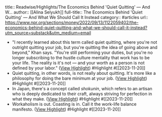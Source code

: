 title:: Readwise/Highlights/The Economics Behind 'Quiet Quitting' — And W...
author:: [[Alina Selyukh]]
full-title:: The Economics Behind 'Quiet Quitting' — And What We Should Call It Instead
category:: #articles
url:: https://www.npr.org/sections/money/2022/09/13/1122059402/the-economics-behind-quiet-quitting-and-what-we-should-call-it-instead?utm_source=substack&utm_medium=email
- "I recently learned about this term called quiet quitting, where you're not outright quitting your job, but you're quitting the idea of going above and beyond," Khan says. "You're still performing your duties, but you're no longer subscribing to the hustle culture mentality that work has to be your life. The reality is it's not — and your worth as a person is not defined by your labor." ([View Highlight](https://read.readwise.io/read/01hfm8sx7b7ntsmq0yv8a2trv4)) #Highlight #[[2023-11-20]]
- Quiet quitting, in other words, is not really about quitting. It's more like a philosophy for doing the bare minimum at your job. ([View Highlight](https://read.readwise.io/read/01hfm8t4pfchkayh3c8jsq45bh)) #Highlight #[[2023-11-20]]
- In Japan, there's a concept called *shokunin*, which refers to an artisan who is deeply dedicated to their craft, always striving for perfection in what they make. ([View Highlight](https://read.readwise.io/read/01hfm8th0xe0tng614a2a1ygb1)) #Highlight #[[2023-11-20]]
- Workaholism is out. Coasting is in. Call it the work-life balance manifesto. ([View Highlight](https://read.readwise.io/read/01hfm8tmnfwtkt165pceyyj9kw)) #Highlight #[[2023-11-20]]